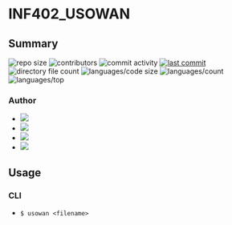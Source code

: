 # INF402_USOWAN
## Summary
![repo size](https://img.shields.io/github/repo-size/LTBS46/INF402_USOWAN) ![contributors](https://img.shields.io/github/contributors/LTBS46/INF402_USOWAN) ![commit activity](https://img.shields.io/github/commit-activity/w/LTBS46/INF402_USOWAN) [![last commit](https://img.shields.io/github/last-commit/LTBS46/INF402_USOWAN)](https://github.com/LTBS46/INF402_USOWAN/commits/main) ![directory file count](https://img.shields.io/github/directory-file-count/LTBS46/INF402_USOWAN) ![languages/code size](https://img.shields.io/github/languages/code-size/LTBS46/INF402_USOWAN) ![languages/count](https://img.shields.io/github/languages/count/LTBS46/INF402_USOWAN) ![languages/top](https://img.shields.io/github/languages/top/LTBS46/INF402_USOWAN)
### Author
- ![](https://img.shields.io/badge/|-LTBS46-GREEN?logo=data:image/png;base64,iVBORw0KGgoAAAANSUhEUgAAAaQAAAGkAQMAAABEgsN2AAAABlBMVEWSX9vw8PCiGgh0AAAAeElEQVR4nO3LIQ7AIBAAwUt4AF/myZVVtIZKEnJnKmblJhNPoisoiqIoikqoGatGURRFURRFURRFURRFURRFURRFURRFVdSIXf1EfeOmKIqiKIqiKIqiKIqiKIqiKIqiKIqiKuowiqIoiqIoiqIoiqIoiqIo6nfqBe5jBI8DTWUvAAAAAElFTkSuQmCC)
- ![](https://img.shields.io/badge/|-Lucien05-GREEN?logo=data:image/png;base64,iVBORw0KGgoAAAANSUhEUgAAAaQAAAGkAQMAAABEgsN2AAAABlBMVEXcdb3w8PACdPwSAAAAj0lEQVR4nO3LywmAMABEwYAFWJKtWaolePSkXowfYogIgui86+6E6UZ9oCiKoiiqrLqw1GSPhwtFURRFURRFURRFURRFURRFURRFURR1Ua3F85Asm1prs6re3yiKoiiKoiiKoijqCZVEURRFURRFURRFUV9QsTGeq9OZoiiKoiiKoiiKol6jClEURVHUj9QM7wRI0ewQdmIAAAAASUVORK5CYII=)
- ![](https://img.shields.io/badge/|-P1G4ME-GREEN?logo=data:image/png;base64,iVBORw0KGgoAAAANSUhEUgAAAaQAAAGkAQMAAABEgsN2AAAABlBMVEVr0obw8PDgluP5AAAAgUlEQVR4nO3LwQ2AIBREwZ9QGP13QQlWIF7g4IFETYwE5x03O1EftAVFURRFURRFURRFURRFURS1jirRym3e+5D68XShKIqiKIqiKIqiqM/VhSiKoiiKoiiKoiiKoiiKoiiKoiiKoqjXVa6jCkVRFEVRFEVRFEXNoO5GURRFUT9SB/uAVxVvmMSiAAAAAElFTkSuQmCC)
- ![](https://img.shields.io/badge/|--GREEN?logo=)
## Usage
### CLI
- `$ usowan <filename>`
